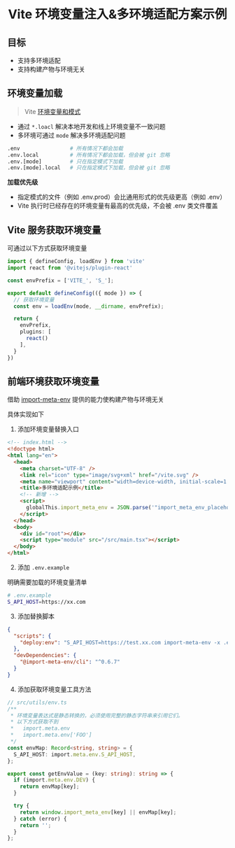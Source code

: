 <h1 align="center">
  Vite 环境变量注入&多环境适配方案示例
</h1>

## 目标

- 支持多环境适配
- 支持构建产物与环境无关

## 环境变量加载

> Vite [环境变量和模式](https://cn.vitejs.dev/guide/env-and-mode.html#env-files)

- 通过 `*.loacl` 解决本地开发和线上环境变量不一致问题 
- 多环境可通过 `mode` 解决多环境适配问题

```sh
.env                # 所有情况下都会加载
.env.local          # 所有情况下都会加载，但会被 git 忽略
.env.[mode]         # 只在指定模式下加载
.env.[mode].local   # 只在指定模式下加载，但会被 git 忽略
```

**加载优先级**

- 指定模式的文件（例如 .env.prod）会比通用形式的优先级更高（例如 .env）
- Vite 执行时已经存在的环境变量有最高的优先级，不会被 .env 类文件覆盖

## Vite 服务获取环境变量

可通过以下方式获取环境变量

```ts
import { defineConfig, loadEnv } from 'vite'
import react from '@vitejs/plugin-react'

const envPrefix = ['VITE_', 'S_'];

export default defineConfig(({ mode }) => {
  // 获取环境变量
  const env = loadEnv(mode, __dirname, envPrefix);

  return {
    envPrefix,
    plugins: [
      react()
    ],
  }
})
```

## 前端环境获取环境变量

借助 [import-meta-env](https://github.com/import-meta-env/import-meta-env) 提供的能力使构建产物与环境无关

具体实现如下

1. 添加环境变量替换入口

```html
<!-- index.html -->
<!doctype html>
<html lang="en">
  <head>
    <meta charset="UTF-8" />
    <link rel="icon" type="image/svg+xml" href="/vite.svg" />
    <meta name="viewport" content="width=device-width, initial-scale=1.0" />
    <title>多环境适配示例</title>
    <!-- 新增 -->
    <script>
      globalThis.import_meta_env = JSON.parse('"import_meta_env_placeholder"')
    </script>
  </head>
  <body>
    <div id="root"></div>
    <script type="module" src="/src/main.tsx"></script>
  </body>
</html>
```

2. 添加 `.env.example`

明确需要加载的环境变量清单

```sh
# .env.example
S_API_HOST=https://xx.com
```

3. 添加替换脚本

```json
{
  "scripts": {
    "deploy:env": "S_API_HOST=https://test.xx.com import-meta-env -x .env.example -p dist/index.html"
  },
  "devDependencies": {
    "@import-meta-env/cli": "^0.6.7"
  }
}
```

4. 添加获取环境变量工具方法

```ts
// src/utils/env.ts
/**
 * 环境变量表达式是静态转换的，必须使用完整的静态字符串来引用它们。
 * 以下方式获取不到
 *   import.meta.env
 *   import.meta.env['FOO']
 */
const envMap: Record<string, string> = {
  S_API_HOST: import.meta.env.S_API_HOST,
};

export const getEnvValue = (key: string): string => {
  if (import.meta.env.DEV) {
    return envMap[key];
  }

  try {
    return window.import_meta_env[key] || envMap[key];
  } catch (error) {
    return '';
  }
};
```